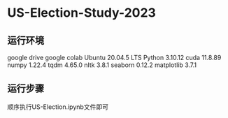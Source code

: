 # US-Election-Study-2023
## 运行环境
google drive
google colab
Ubuntu                        20.04.5 LTS
Python                        3.10.12
cuda                          11.8.89
numpy                         1.22.4
tqdm                          4.65.0
nltk                          3.8.1
seaborn                       0.12.2
matplotlib                    3.7.1
## 运行步骤
顺序执行US-Election.ipynb文件即可
